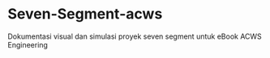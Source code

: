 # Seven-Segment-acws
Dokumentasi visual dan simulasi proyek seven segment untuk eBook ACWS Engineering
